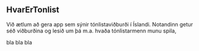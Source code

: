 ## HvarErTonlist
Við ætlum að gera app sem sýnir tónlistaviðburði í Íslandi. Notandinn getur séð viðburðina og lesið um þá m.a. hvaða tónlistarmenn munu spila, 

bla bla bla